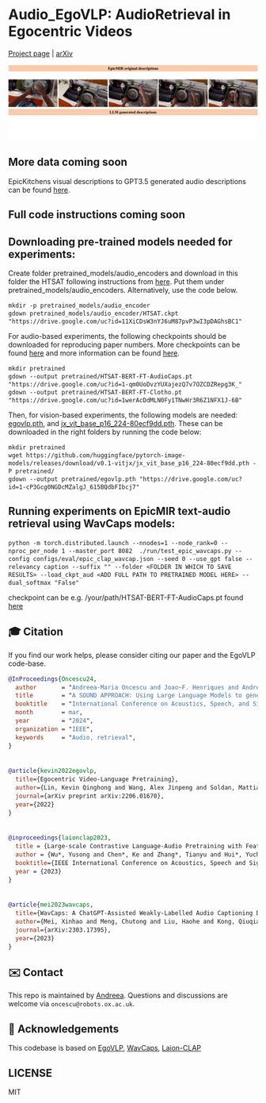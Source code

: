 # Audio_EgoVLP: AudioRetrieval in Egocentric Videos

[Project page](https://github.com/oncescuandreea/audio_egovlp) | [arXiv](https://arxiv.org/abs/2402.19106)


![Demo of work](demo_white.png)

## More data coming soon
EpicKitchens visual descriptions to GPT3.5 generated audio descriptions can be found [here](https://drive.google.com/drive/folders/187Iy8MSdKlaipV_yhbMwyYazeu711A1f?usp=sharing).

## Full code instructions coming soon

## Downloading pre-trained models needed for experiments:
Create folder pretrained_models/audio_encoders and download in this folder the HTSAT following instructions from [here](https://github.com/XinhaoMei/WavCaps/tree/master/retrieval). Put them under pretrained_models/audio_encoders. Alternatively, use the code below.

```
mkdir -p pretrained_models/audio_encoder
gdown pretrained_models/audio_encoder/HTSAT.ckpt "https://drive.google.com/uc?id=11XiCDsW3nYJ6uM87pvP3wI3pDAGhsBC1"
```

For audio-based experiments, the following checkpoints should be downloaded for reproducing paper numbers. More checkpoints can be found [here](https://drive.google.com/drive/folders/1pFr8IRY3E1FAtc2zjYmeuSVY3M5a-Kdj) and more information can be found [here](https://github.com/XinhaoMei/WavCaps/tree/master/retrieval).

```
mkdir pretrained
gdown --output pretrained/HTSAT-BERT-FT-AudioCaps.pt "https://drive.google.com/uc?id=1-qm0UoDvzYUXajezQ7v7OZCDZRepg3K_"
gdown --output pretrained/HTSAT-BERT-FT-Clotho.pt "https://drive.google.com/uc?id=1werAcDdMLN0Fy1TNwHr3R6Z1NFX1J-6B"
```

Then, for vision-based experiments, the following models are needed: [egovlp.pth](https://drive.google.com/file/d/1-cP3Gcg0NGDcMZalgJ_615BQdbFIbcj7/view?usp=sharing), and [jx_vit_base_p16_224-80ecf9dd.pth](https://github.com/huggingface/pytorch-image-models/releases/download/v0.1-vitjx/jx_vit_base_p16_224-80ecf9dd.pth). These can be downloaded in the right folders by running the code below:

```
mkdir pretrained
wget https://github.com/huggingface/pytorch-image-models/releases/download/v0.1-vitjx/jx_vit_base_p16_224-80ecf9dd.pth -P pretrained/
gdown --output pretrained/egovlp.pth "https://drive.google.com/uc?id=1-cP3Gcg0NGDcMZalgJ_615BQdbFIbcj7"
```


## Running experiments on EpicMIR text-audio retrieval using WavCaps models:

```
python -m torch.distributed.launch --nnodes=1 --node_rank=0 --nproc_per_node 1 --master_port 8082  ./run/test_epic_wavcaps.py --config configs/eval/epic_clap_wavcap.json --seed 0 --use_gpt false --relevancy caption --suffix "" --folder <FOLDER IN WHICH TO SAVE RESULTS> --load_ckpt_aud <ADD FULL PATH TO PRETRAINED MODEL HERE> --dual_softmax "False"
```
checkpoint can be e.g. /your/path/HTSAT-BERT-FT-AudioCaps.pt found [here](https://drive.google.com/drive/folders/1pFr8IRY3E1FAtc2zjYmeuSVY3M5a-Kdj)



## 🎓 Citation

If you find our work helps, please consider citing our paper and the EgoVLP code-base.

```bibtex
@InProceedings{Oncescu24,
  author       = "Andreea-Maria Oncescu and Joao~F. Henriques and Andrew Zisserman and Samuel Albanie and Yang Liu and A. Sophia Koekpe",
  title        = "A SOUND APPROACH: Using Large Language Models to generate audio descriptions for egocentric text-audio retrieval",
  booktitle    = "International Conference on Acoustics, Speech, and Signal Processing ",
  month        = mar,
  year         = "2024",
  organization = "IEEE",
  keywords     = "Audio, retrieval",
}


@article{kevin2022egovlp,
  title={Egocentric Video-Language Pretraining},
  author={Lin, Kevin Qinghong and Wang, Alex Jinpeng and Soldan, Mattia and Wray, Michael and Yan, Rui and Xu, Eric Zhongcong and Gao, Difei and Tu, Rongcheng and Zhao, Wenzhe and Kong, Weijie and others},
  journal={arXiv preprint arXiv:2206.01670},
  year={2022}
}


@inproceedings{laionclap2023,
  title = {Large-scale Contrastive Language-Audio Pretraining with Feature Fusion and Keyword-to-Caption Augmentation},
  author = {Wu*, Yusong and Chen*, Ke and Zhang*, Tianyu and Hui*, Yuchen and Berg-Kirkpatrick, Taylor and Dubnov, Shlomo},
  booktitle={IEEE International Conference on Acoustics, Speech and Signal Processing, ICASSP},
  year = {2023}
}


@article{mei2023wavcaps,
  title={WavCaps: A ChatGPT-Assisted Weakly-Labelled Audio Captioning Dataset for Audio-Language Multimodal Research},
  author={Mei, Xinhao and Meng, Chutong and Liu, Haohe and Kong, Qiuqiang and Ko, Tom and Zhao, Chengqi and Plumbley, Mark D and Zou, Yuexian and Wang, Wenwu},
  journal={arXiv:2303.17395},
  year={2023}
}
```


## ✉️ Contact

This repo is maintained by [Andreea](https://github.com/oncescuandreea). Questions and discussions are welcome via `oncescu@robots.ox.ac.uk`.

## 🙏 Acknowledgements

This codebase is based on [EgoVLP](https://qinghonglin.github.io/EgoVLP/), [WavCaps](https://github.com/XinhaoMei/WavCaps/tree/master), [Laion-CLAP](https://github.com/LAION-AI/CLAP)

## LICENSE

MIT
